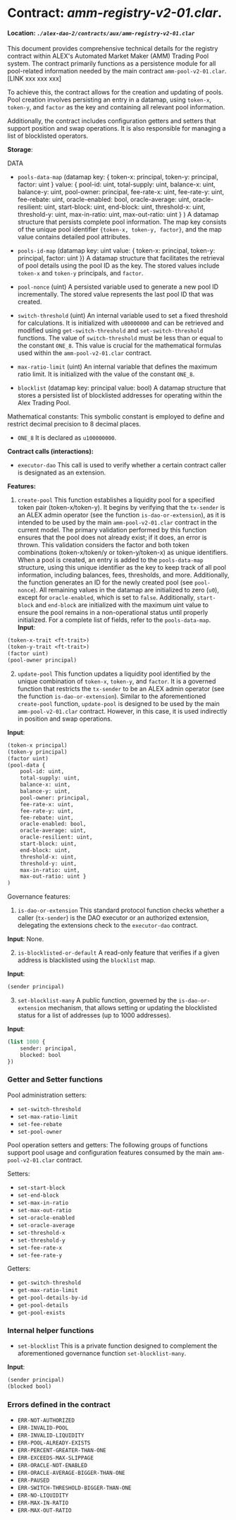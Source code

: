 # Contract: *amm-registry-v2-01.clar*.

#### **Location**: *`./alex-dao-2/contracts/aux/amm-registry-v2-01.clar`*

This document provides comprehensive technical details for the registry contract within ALEX's Automated Market Maker (AMM) Trading Pool system. The contract primarily functions as a persistence module for all pool-related information needed by the main contract `amm-pool-v2-01.clar`. [LINK xxx xxx xxx]

To achieve this, the contract allows for the creation and updating of pools. Pool creation involves persisting an entry in a datamap, using `token-x`, `token-y`, and `factor` as the key and containing all relevant pool information.

Additionally, the contract includes configuration getters and setters that support position and swap operations. It is also responsible for managing a list of blocklisted operators.

**Storage**:

DATA
* `pools-data-map` (datamap
                        key:
                        {
                            token-x: principal,
                            token-y: principal,
                            factor: uint
                        }
                        value:
                        {
                            pool-id: uint,
                            total-supply: uint,
                            balance-x: uint,
                            balance-y: uint,
                            pool-owner: principal,
                            fee-rate-x: uint,
                            fee-rate-y: uint,
                            fee-rebate: uint,
                            oracle-enabled: bool,
                            oracle-average: uint,
                            oracle-resilient: uint,
                            start-block: uint,
                            end-block: uint,
                            threshold-x: uint,
                            threshold-y: uint,
                            max-in-ratio: uint,
                            max-out-ratio: uint
                        }
                    )
A datamap structure that persists complete pool information. The map key consists of the unique pool identifier `{token-x, token-y, factor}`, and the map value contains detailed pool attributes.

* `pools-id-map` (datamap key: uint value: { token-x: principal, token-y: principal, factor: uint })
A datamap structure that facilitates the retrieval of pool details using the pool ID as the key. The stored values include `token-x` and `token-y` principals, and `factor`.

* `pool-nonce` (uint)
A persisted variable used to generate a new pool ID incrementally. The stored value represents the last pool ID that was created.

* `switch-threshold` (uint)
An internal variable used to set a fixed threshold for calculations. It is initialized with `u80000000` and can be retrieved and modified using `get-switch-threshold` and `set-switch-threshold` functions. The value of `switch-threshold` must be less than or equal to the constant `ONE_8`. This value is crucial for the mathematical formulas used within the `amm-pool-v2-01.clar` contract.

* `max-ratio-limit` (uint)
An internal variable that defines the maximum ratio limit. It is initialized with the value of the constant `ONE_8`.

* `blocklist` (datamap key: principal value: bool)
A datamap structure that stores a persisted list of blocklisted addresses for operating within the Alex Trading Pool.

Mathematical constants:
This symbolic constant is employed to define and restrict decimal precision to 8 decimal places.

* `ONE_8`
It is declared as `u100000000`.

**Contract calls (interactions):**
* `executor-dao`
This call is used to verify whether a certain contract caller is designated as an extension.

**Features:**

1) `create-pool`
This function establishes a liquidity pool for a specified token pair (token-x/token-y). It begins by verifying that the `tx-sender` is an ALEX admin operator (see the function `is-dao-or-extension`), as it is intended to be used by the main `amm-pool-v2-01.clar` contract in the current model.
The primary validation performed by this function ensures that the pool does not already exist; if it does, an error is thrown. This validation considers the factor and both token combinations (token-x/token/y or token-y/token-x) as unique identifiers. When a pool is created, an entry is added to the `pools-data-map` structure, using this unique identifier as the key to keep track of all pool information, including balances, fees, thresholds, and more. Additionally, the function generates an ID for the newly created pool (see `pool-nonce`).
All remaining values in the datamap are initialized to zero (`u0`), except for `oracle-enabled`, which is set to `false`. Additionally, `start-block` and `end-block` are initialized with the maximum uint value to ensure the pool remains in a non-operational status until properly initialized. For a complete list of fields, refer to the `pools-data-map`.
**Input**:
```lisp
(token-x-trait <ft-trait>)
(token-y-trait <ft-trait>)
(factor uint)
(pool-owner principal)
```

2) `update-pool`
This function updates a liquidity pool identified by the unique combination of `token-x`, `token-y`, and `factor`. It is a governed function that restricts the `tx-sender` to be an ALEX admin operator (see the function `is-dao-or-extension`).
Similar to the aforementioned `create-pool` function, `update-pool` is designed to be used by the main `amm-pool-v2-01.clar` contract. However, in this case, it is used indirectly in position and swap operations.

**Input**:
```lisp
(token-x principal)
(token-y principal)
(factor uint)
(pool-data {
    pool-id: uint,
    total-supply: uint,
    balance-x: uint,
    balance-y: uint,
    pool-owner: principal,
    fee-rate-x: uint,
    fee-rate-y: uint,
    fee-rebate: uint,
    oracle-enabled: bool,
    oracle-average: uint,
    oracle-resilient: uint,
    start-block: uint,
    end-block: uint,
    threshold-x: uint,
    threshold-y: uint,
    max-in-ratio: uint,
    max-out-ratio: uint }
)
```

Governance features:
1) `is-dao-or-extension`
This standard protocol function checks whether a caller (`tx-sender`) is the DAO executor or an authorized extension, delegating the extensions check to the `executor-dao` contract.

**Input**:
None.

2) `is-blocklisted-or-default`
A read-only feature that verifies if a given address is blacklisted using the `blocklist` map.

**Input**:
```lisp
(sender principal)
```

3) `set-blocklist-many`
A public function, governed by the `is-dao-or-extension` mechanism, that allows setting or updating the blocklisted status for a list of addresses (up to 1000 addresses).

**Input**:
```lisp
(list 1000 {
    sender: principal,
    blocked: bool
})
```

### Getter and Setter functions
Pool administration setters:
* `set-switch-threshold`
* `set-max-ratio-limit`
* `set-fee-rebate`
* `set-pool-owner`

Pool operation setters and getters:
The following groups of functions support pool usage and configuration features consumed by the main `amm-pool-v2-01.clar` contract.

Setters:
* `set-start-block`
* `set-end-block`
* `set-max-in-ratio`
* `set-max-out-ratio`
* `set-oracle-enabled`
* `set-oracle-average`
* `set-threshold-x`
* `set-threshold-y`
* `set-fee-rate-x`
* `set-fee-rate-y`

Getters:
* `get-switch-threshold`
* `get-max-ratio-limit`
* `get-pool-details-by-id`
* `get-pool-details`
* `get-pool-exists`


### Internal helper functions

* `set-blocklist`
This is a private function designed to complement the aforementioned governance function `set-blocklist-many`.

**Input**:
```lisp
(sender principal)
(blocked bool)
```

### Errors defined in the contract
* `ERR-NOT-AUTHORIZED`
* `ERR-INVALID-POOL`
* `ERR-INVALID-LIQUIDITY`
* `ERR-POOL-ALREADY-EXISTS`
* `ERR-PERCENT-GREATER-THAN-ONE`
* `ERR-EXCEEDS-MAX-SLIPPAGE`
* `ERR-ORACLE-NOT-ENABLED`
* `ERR-ORACLE-AVERAGE-BIGGER-THAN-ONE`
* `ERR-PAUSED`
* `ERR-SWITCH-THRESHOLD-BIGGER-THAN-ONE`
* `ERR-NO-LIQUIDITY`
* `ERR-MAX-IN-RATIO`
* `ERR-MAX-OUT-RATIO`
